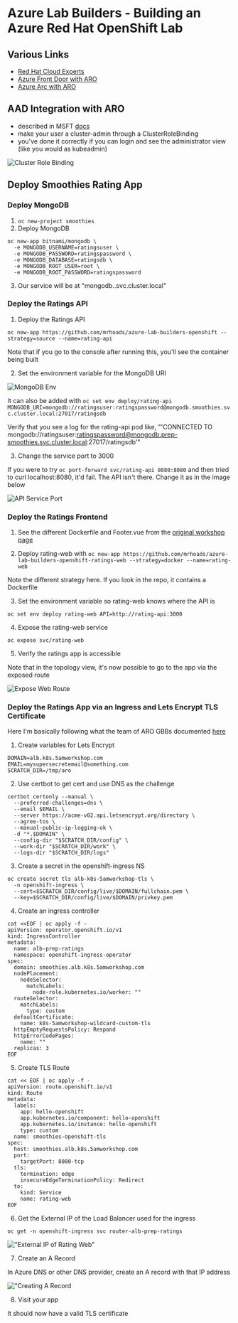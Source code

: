 # Azure Lab Builders - Building an Azure Red Hat OpenShift Lab

## Various Links

- [Red Hat Cloud Experts](https://cloud.redhat.com/experts/)
- [Azure Front Door with ARO](https://cloud.redhat.com/experts/aro/frontdoor/)
- [Azure Arc with ARO](https://cloud.redhat.com/experts/aro/azure-arc-integration/)

## AAD Integration with ARO

- described in MSFT [docs](https://learn.microsoft.com/en-us/azure/openshift/configure-azure-ad-ui)
- make your user a cluster-admin through a ClusterRoleBinding
- you've done it correctly if you can login and see the administrator view (like you would as kubeadmin)

![Cluster Role Binding](./images/aad-clusterrolebinding.png "Cluster Role Binding")

## Deploy Smoothies Rating App

### Deploy MongoDB

1. `oc new-project smoothies`
2. Deploy MongoDB

```
oc new-app bitnami/mongodb \
  -e MONGODB_USERNAME=ratingsuser \
  -e MONGODB_PASSWORD=ratingspassword \
  -e MONGODB_DATABASE=ratingsdb \
  -e MONGODB_ROOT_USER=root \
  -e MONGODB_ROOT_PASSWORD=ratingspassword
```

3. Our service will be at "mongodb.<project name>.svc.cluster.local"

### Deploy the Ratings API

1. Deploy the Ratings API

```
oc new-app https://github.com/mrhoads/azure-lab-builders-openshift --strategy=source --name=rating-api
```

Note that if you go to the console after running this, you'll see the container being built

2. Set the environment variable for the MongoDB URI

![MongoDB Env](./images/mongo-environment.png "MongoDB Environment")

It can also be added with `oc set env deploy/rating-api MONGODB_URI=mongodb://ratingsuser:ratingspassword@mongodb.smoothies.svc.cluster.local:27017/ratingsdb`

Verify that you see a log for the rating-api pod like, "'CONNECTED TO mongodb://ratingsuser:ratingspassword@mongodb.prep-smoothies.svc.cluster.local:27017/ratingsdb'"

3. Change the service port to 3000

If you were to try `oc port-forward svc/rating-api 8080:8080` and then tried to curl localhost:8080, it'd fail.  The API isn't there.  Change it as in the image below

![API Service Port](./images/api-service-port.png "API Service Port")

### Deploy the Ratings Frontend

1. See the different Dockerfile and Footer.vue from the [original workshop page](https://microsoft.github.io/aroworkshop/)

2. Deploy rating-web with `oc new-app https://github.com/mrhoads/azure-lab-builders-openshift-ratings-web --strategy=docker --name=rating-web`

Note the different strategy here.  If you look in the repo, it contains a Dockerfile

3. Set the environment variable so rating-web knows where the API is

`oc set env deploy rating-web API=http://rating-api:3000`

4. Expose the rating-web service

`oc expose svc/rating-web`

5. Verify the ratings app is accessible

Note that in the topology view, it's now possible to go to the app via the exposed route

![Expose Web Route](./images/rating-web-open-url.png "Expose Web Route")

### Deploy the Ratings App via an Ingress and Lets Encrypt TLS Certificate

Here I'm basically following what the team of ARO GBBs documented [here](https://cloud.redhat.com/experts/aro/additional-ingress-controller/)

1. Create variables for Lets Encrypt

```
DOMAIN=alb.k8s.5amworkshop.com
EMAIL=mysupersecretemail@something.com
SCRATCH_DIR=/tmp/aro
```

2. Use certbot to get cert and use DNS as the challenge

```
certbot certonly --manual \
  --preferred-challenges=dns \
  --email $EMAIL \
  --server https://acme-v02.api.letsencrypt.org/directory \
  --agree-tos \
  --manual-public-ip-logging-ok \
  -d "*.$DOMAIN" \
  --config-dir "$SCRATCH_DIR/config" \
  --work-dir "$SCRATCH_DIR/work" \
  --logs-dir "$SCRATCH_DIR/logs"
```

3. Create a secret in the openshift-ingress NS

```
oc create secret tls alb-k8s-5amworkshop-tls \
  -n openshift-ingress \
  --cert=$SCRATCH_DIR/config/live/$DOMAIN/fullchain.pem \
  --key=$SCRATCH_DIR/config/live/$DOMAIN/privkey.pem
```

4. Create an ingress controller

```
cat <<EOF | oc apply -f -
apiVersion: operator.openshift.io/v1
kind: IngressController
metadata:
  name: alb-prep-ratings
  namespace: openshift-ingress-operator
spec:
  domain: smoothies.alb.k8s.5amworkshop.com
  nodePlacement:
    nodeSelector:
      matchLabels:
        node-role.kubernetes.io/worker: ""
  routeSelector:
    matchLabels:
      type: custom
  defaultCertificate:
    name: k8s-5amworkshop-wildcard-custom-tls
  httpEmptyRequestsPolicy: Respond
  httpErrorCodePages:
    name: ""
  replicas: 3
EOF
```

5. Create TLS Route

```
cat << EOF | oc apply -f -
apiVersion: route.openshift.io/v1
kind: Route
metadata:
  labels:
    app: hello-openshift
    app.kubernetes.io/component: hello-openshift
    app.kubernetes.io/instance: hello-openshift
    type: custom
  name: smoothies-openshift-tls
spec:
  host: smoothies.alb.k8s.5amworkshop.com
  port:
    targetPort: 8080-tcp
  tls:
    termination: edge
    insecureEdgeTerminationPolicy: Redirect
  to:
    kind: Service
    name: rating-web
EOF
```

6. Get the External IP of the Load Balancer used for the ingress

`oc get -n openshift-ingress svc router-alb-prep-ratings`

!["External IP of Rating Web"](./images/svc-external-ip.png "External IP of Rating Web")

7. Create an A Record

In Azure DNS or other DNS provider, create an A record with that IP address

!["Creating A Record](./images/a-record.png "A Record")

8. Visit your app

It should now have a valid TLS certificate